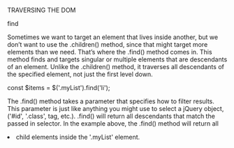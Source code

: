 TRAVERSING THE DOM

find

Sometimes we want to target an element that lives inside another, but we don’t want to use the .children() method, since that might target more elements than we need. That’s where the .find() method comes in. This method finds and targets singular or multiple elements that are descendants of an element. Unlike the .children() method, it traverses all descendants of the specified element, not just the first level down.


const $items = $('.myList').find('li');


The .find() method takes a parameter that specifies how to filter results. This parameter is just like anything you might use to select a jQuery object, ('#id', '.class', tag, etc.). .find() will return all descendants that match the passed in selector. In the example above, the .find() method will return all <li> child elements inside the '.myList' element.
